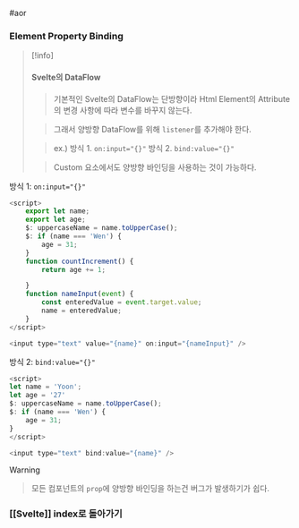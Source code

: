 #aor
### Element Property Binding

>[!info]
>#### Svelte의 DataFlow
>
>> 기본적인 Svelte의 DataFlow는 단방향이라 Html Element의 Attribute의 변경 사항에 따라 변수를 바꾸지 않는다.
>
>> 그래서 양방향 DataFlow를 위해 `listener`를 추가해야 한다.
>
>> ex.) 방식 1. `on:input="{}"` 방식 2.  `bind:value="{}"`
>
>> Custom 요소에서도 양방향 바인딩을 사용하는 것이 가능하다.

방식 1: `on:input="{}"`
```javascript
<script>
	export let name;
	export let age;
	$: uppercaseName = name.toUpperCase();
	$: if (name === 'Wen') {
		age = 31;
	}
	function countIncrement() {
        return age += 1;

    }
	function nameInput(event) {
		const enteredValue = event.target.value;
		name = enteredValue;
	}
</script>

<input type="text" value="{name}" on:input="{nameInput}" />
```

방식 2: `bind:value="{}"`
```javascript
<script>
let name = 'Yoon';
let age = '27'
$: uppercaseName = name.toUpperCase();
$: if (name === 'Wen') {
	age = 31;
}
</script>

<input type="text" bind:value="{name}" />
```

>[!warning]
>> 모든 컴포넌트의 `prop`에 양방향 바인딩을 하는건 버그가 발생하기가 쉽다. 

### [[Svelte]] index로 돌아가기
